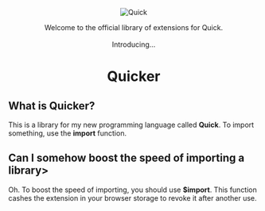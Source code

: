<p align="center">
  <img src="https://github.com/user-attachments/assets/7ccbcc80-0d10-496f-9412-3cdc122aacc3" alt="Quick">
</p>

<p align="center">Welcome to the official library of extensions for Quick. <br> <br>Introducing...</p>
<h1 align="center">Quicker</h1>
<h2 align="left">What is Quicker?</h2>
<p align="left">This is a library for my new programming language called <b>Quick</b>. To import something, use the <b>import</b> function.</p>
<h2 align="left">Can I somehow boost the speed of importing a library></h2>
<p align="left">Oh. To boost the speed of importing, you should use <b>$import</b>. This function cashes the extension in your browser storage to revoke it after another use.</p>

